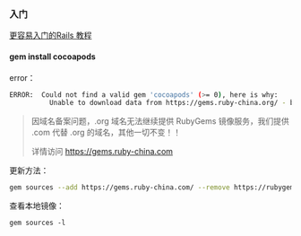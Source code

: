 ### 入门

[更容易入门的Rails 教程](https://legacy.gitbook.com/book/sg552/happy_book_rails/details)


#### gem install cocoapods

error：

```bash
ERROR:  Could not find a valid gem 'cocoapods' (>= 0), here is why:
          Unable to download data from https://gems.ruby-china.org/ - bad response Not Found 404 (https://gems.ruby-china.org/specs.4.8.gz)
```

> 因域名备案问题，.org 域名无法继续提供 RubyGems 镜像服务，我们提供 .com 代替 .org 的域名，其他一切不变！！
> 
> 详情访问 https://gems.ruby-china.com


更新方法：

```bash
gem sources --add https://gems.ruby-china.com/ --remove https://rubygems.org/ --remove https://gems.ruby-china.org/
```

查看本地镜像：
```
gem sources -l  
```